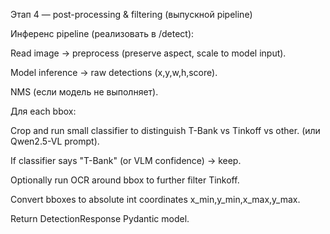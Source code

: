 Этап 4 — post-processing & filtering (выпускной pipeline)

Инференс pipeline (реализовать в /detect):

Read image → preprocess (preserve aspect, scale to model input).

Model inference → raw detections (x,y,w,h,score).

NMS (если модель не выполняет).

Для each bbox:

Crop and run small classifier to distinguish T-Bank vs Tinkoff vs other. (или Qwen2.5-VL prompt).

If classifier says "T-Bank" (or VLM confidence) → keep.

Optionally run OCR around bbox to further filter Tinkoff.

Convert bboxes to absolute int coordinates x_min,y_min,x_max,y_max.

Return DetectionResponse Pydantic model.